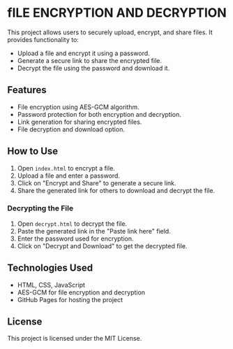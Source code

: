 # fILE ENCRYPTION AND DECRYPTION

This project allows users to securely upload, encrypt, and share files. It provides functionality to:
- Upload a file and encrypt it using a password.
- Generate a secure link to share the encrypted file.
- Decrypt the file using the password and download it.

## Features
- File encryption using AES-GCM algorithm.
- Password protection for both encryption and decryption.
- Link generation for sharing encrypted files.
- File decryption and download option.

## How to Use
1. Open `index.html` to encrypt a file.
2. Upload a file and enter a password.
3. Click on "Encrypt and Share" to generate a secure link.
4. Share the generated link for others to download and decrypt the file.

### Decrypting the File
1. Open `decrypt.html` to decrypt the file.
2. Paste the generated link in the "Paste link here" field.
3. Enter the password used for encryption.
4. Click on "Decrypt and Download" to get the decrypted file.

## Technologies Used
- HTML, CSS, JavaScript
- AES-GCM for file encryption and decryption
- GitHub Pages for hosting the project

## License
This project is licensed under the MIT License.

